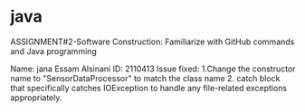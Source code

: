 # java
ASSIGNMENT#2-Software Construction: Familiarize with GitHub commands and Java programming 

Name: jana Essam Alsinani 
ID: 2110413 
Issue fixed: 
1.Change the constructor name to "SensorDataProcessor" to match the class name 
2. catch block that specifically catches IOException to handle any file-related exceptions appropriately.